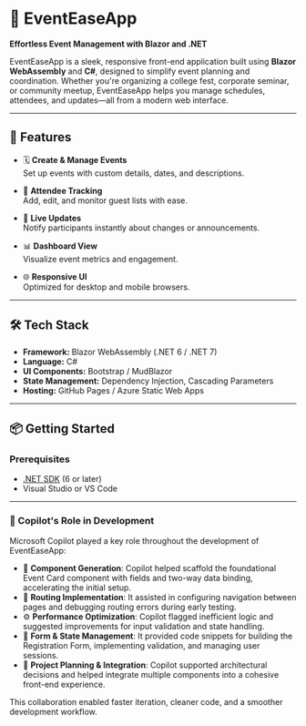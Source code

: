 # 📅 EventEaseApp

**Effortless Event Management with Blazor and .NET**

EventEaseApp is a sleek, responsive front-end application built using **Blazor WebAssembly** and **C#**, designed to simplify event planning and coordination. Whether you're organizing a college fest, corporate seminar, or community meetup, EventEaseApp helps you manage schedules, attendees, and updates—all from a modern web interface.

---

## 🚀 Features

- 🗓️ **Create & Manage Events**  
  Set up events with custom details, dates, and descriptions.

- 👥 **Attendee Tracking**  
  Add, edit, and monitor guest lists with ease.

- 📲 **Live Updates**  
  Notify participants instantly about changes or announcements.

- 📊 **Dashboard View**  
  Visualize event metrics and engagement.

- 🌐 **Responsive UI**  
  Optimized for desktop and mobile browsers.

---

## 🛠️ Tech Stack

- **Framework:** Blazor WebAssembly (.NET 6 / .NET 7)  
- **Language:** C#  
- **UI Components:** Bootstrap / MudBlazor  
- **State Management:** Dependency Injection, Cascading Parameters  
- **Hosting:** GitHub Pages / Azure Static Web Apps

---

## 📦 Getting Started

### Prerequisites
- [.NET SDK](https://dotnet.microsoft.com/en-us/download) (6 or later)
- Visual Studio or VS Code

---

### 🤖 Copilot's Role in Development

Microsoft Copilot played a key role throughout the development of EventEaseApp:

- 🧱 **Component Generation**: Copilot helped scaffold the foundational Event Card component with fields and two-way data binding, accelerating the initial setup.
- 🔀 **Routing Implementation**: It assisted in configuring navigation between pages and debugging routing errors during early testing.
- ⚙️ **Performance Optimization**: Copilot flagged inefficient logic and suggested improvements for input validation and state handling.
- 🧪 **Form & State Management**: It provided code snippets for building the Registration Form, implementing validation, and managing user sessions.
- 🧩 **Project Planning & Integration**: Copilot supported architectural decisions and helped integrate multiple components into a cohesive front-end experience.

This collaboration enabled faster iteration, cleaner code, and a smoother development workflow.
